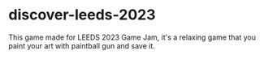 # discover-leeds-2023

This game made for LEEDS 2023 Game Jam, it's a relaxing game that you paint your art with paintball gun and save it.
